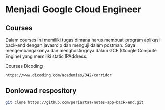 # Menjadi Google Cloud Engineer

## Courses
Dalam courses ini memiliki tugas dimana harus membuat program aplikasi back-end dengan javasrcip dan menguji dalam postman. Saya mengembangaknnya dan menghostingnya dalam GCE (Google Compute Engine) yang memiliki static IPAddress.

Courses Dicoding
```bash
https://www.dicoding.com/academies/342/corridor
```

## Donlowad respository

```bash
git clone https://github.com/periartaa/notes-app-back-end.git
```
